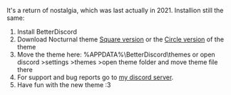 It's a return of nostalgia, which was last actually in 2021.
Installion still the same:
1. Install BetterDiscord
2. Download Nocturnal theme [Square version](https://github.com/VeivVovi15022007/Nocturnal-Discord-theme/releases/download/O3.0.1/nocturnal-square.theme.css) or the [Circle version](https://github.com/VeivVovi15022007/Nocturnal-Discord-theme/releases/download/O3.0.1/nocturnal-circle.theme.css) of the theme
3. Move the theme here: %APPDATA%\BetterDiscord\themes or open discord >settings >themes >open theme folder and move theme file there
4. For support and bug reports go to [my discord server](https://discord.gg/7GTyYnD7Ke).
5. Have fun with the new theme :3
